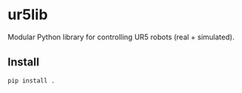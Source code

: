# ur5lib

Modular Python library for controlling UR5 robots (real + simulated).

## Install

```bash
pip install .
